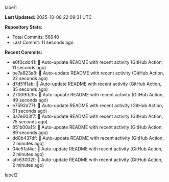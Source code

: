 
label1 
<!-- ACTIVITY_START -->
**Last Updated:** 2025-10-08 22:09:31 UTC

**Repository Stats:**
- Total Commits: 56940
- Last Commit: 11 seconds ago

**Recent Commits:**
- e0f0cdd41: 🤖 Auto-update README with recent activity (GitHub Action, 11 seconds ago)
- be7a823a8: 🤖 Auto-update README with recent activity (GitHub Action, 22 seconds ago)
- d7d51f1ab: 🤖 Auto-update README with recent activity (GitHub Action, 35 seconds ago)
- 27009fb35: 🤖 Auto-update README with recent activity (GitHub Action, 49 seconds ago)
- e7592d77f: 🤖 Auto-update README with recent activity (GitHub Action, 61 seconds ago)
- 3a7e003f7: 🤖 Auto-update README with recent activity (GitHub Action, 75 seconds ago)
- 851b00a15: 🤖 Auto-update README with recent activity (GitHub Action, 89 seconds ago)
- dd0b437df: 🤖 Auto-update README with recent activity (GitHub Action, 2 minutes ago)
- 04e51af4e: 🤖 Auto-update README with recent activity (GitHub Action, 2 minutes ago)
- afc63002f: 🤖 Auto-update README with recent activity (GitHub Action, 2 minutes ago)
<!-- ACTIVITY_END -->

label2
